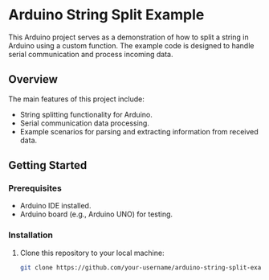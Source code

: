 # Arduino String Split Example

This Arduino project serves as a demonstration of how to split a string in Arduino using a custom function. The example code is designed to handle serial communication and process incoming data.

## Overview

The main features of this project include:

- String splitting functionality for Arduino.
- Serial communication data processing.
- Example scenarios for parsing and extracting information from received data.

## Getting Started

### Prerequisites

- Arduino IDE installed.
- Arduino board (e.g., Arduino UNO) for testing.

### Installation

1. Clone this repository to your local machine:

   ```bash
   git clone https://github.com/your-username/arduino-string-split-example.git
